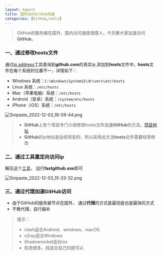 ```yaml
---
layout: mypost
title: 国内访问GitHub加速
categories: [GitHub,tools]
---
```


> GitHub的服务器在国外，国内访问速度很感人，今天教大家加速访问**GitHub**。

### 一、通过修改hosts文件

通过[ip address](https://www.ipaddress.com/)工具查询到**github.com**的真实ip,添加到**hosts**文件中，**hosts**文件在每个系统的位置不一，详情如下：

- Windows 系统：`C:\Windows\System32\drivers\etc\hosts`
- Linux 系统：`/etc/hosts`
- Mac（苹果电脑）系统：`/etc/hosts`
- Android（安卓）系统：`/system/etc/hosts`
- iPhone（iOS）系统：`/etc/hosts`

![Snipaste_2022-12-03_16-09-44.png](Snipaste_2022-12-03_16-09-44.png)

> - **GitHub**上有个项目专门介绍修改hosts文件加速**GitHub**的方法，[项目地址](https://github.com/521xueweihan/GitHub520)
> - **GitHub**的ip地址是会经常变的，所以采用此方法**hosts**文件需要经常修改

### 二、通过工具重定向访问ip

解压这个[工具](fastgithub_win-x64.rar)， 运行**fastgithub.exe**即可

![Snipaste_2022-12-03_15-33-32.png](Snipaste_2022-12-03_15-33-32.png)

### 三、通过代理加速GitHub访问

- 由于GitHub的服务器节点在国外， 通过**代理**的方式是最彻底也是最快的方式
- 不教代理，自行脑补

> 提示：
> - clash适合Android、windows、macOS
> - v2ray适合Windows
> - Shadowrocket适合ios
> - 机场很多，找适合自己的就可以
